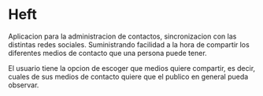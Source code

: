 Heft
====

Aplicacion para la administracion de contactos, sincronizacion con las distintas redes sociales. Suministrando facilidad a la hora de compartir los diferentes medios de contacto que una persona puede tener.

El usuario tiene la opcion de escoger que medios quiere compartir, es decir, cuales de sus medios de contacto quiere que el publico en general pueda observar.



